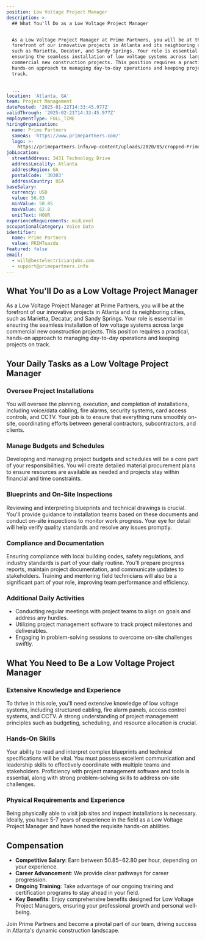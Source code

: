 ```yaml
---
position: Low Voltage Project Manager
description: >-
  ## What You'll Do as a Low Voltage Project Manager


  As a Low Voltage Project Manager at Prime Partners, you will be at the
  forefront of our innovative projects in Atlanta and its neighboring cities,
  such as Marietta, Decatur, and Sandy Springs. Your role is essential in
  ensuring the seamless installation of low voltage systems across large
  commercial new construction projects. This position requires a practical,
  hands-on approach to managing day-to-day operations and keeping projects on
  track.


  ...
location: 'Atlanta, GA'
team: Project Management
datePosted: '2025-01-22T14:33:45.977Z'
validThrough: '2025-02-21T14:33:45.977Z'
employmentType: FULL_TIME
hiringOrganization:
  name: Prime Partners
  sameAs: 'https://www.primepartners.com/'
  logo: >-
    https://primepartners.info/wp-content/uploads/2020/05/cropped-Prime-Partners-Logo-NO-BG-1.png
jobLocation:
  streetAddress: 3431 Technology Drive
  addressLocality: Atlanta
  addressRegion: GA
  postalCode: '30303'
  addressCountry: USA
baseSalary:
  currency: USD
  value: 56.83
  minValue: 50.85
  maxValue: 62.8
  unitText: HOUR
experienceRequirements: midLevel
occupationalCategory: Voice Data
identifier:
  name: Prime Partners
  value: PRIM7uazdu
featured: false
email:
  - will@bestelectricianjobs.com
  - support@primepartners.info
---
```




## What You'll Do as a Low Voltage Project Manager

As a Low Voltage Project Manager at Prime Partners, you will be at the forefront of our innovative projects in Atlanta and its neighboring cities, such as Marietta, Decatur, and Sandy Springs. Your role is essential in ensuring the seamless installation of low voltage systems across large commercial new construction projects. This position requires a practical, hands-on approach to managing day-to-day operations and keeping projects on track.

## Your Daily Tasks as a Low Voltage Project Manager

### Oversee Project Installations

You will oversee the planning, execution, and completion of installations, including voice/data cabling, fire alarms, security systems, card access controls, and CCTV. Your job is to ensure that everything runs smoothly on-site, coordinating efforts between general contractors, subcontractors, and clients.

### Manage Budgets and Schedules

Developing and managing project budgets and schedules will be a core part of your responsibilities. You will create detailed material procurement plans to ensure resources are available as needed and projects stay within financial and time constraints.

### Blueprints and On-Site Inspections

Reviewing and interpreting blueprints and technical drawings is crucial. You'll provide guidance to installation teams based on these documents and conduct on-site inspections to monitor work progress. Your eye for detail will help verify quality standards and resolve any issues promptly.

### Compliance and Documentation

Ensuring compliance with local building codes, safety regulations, and industry standards is part of your daily routine. You'll prepare progress reports, maintain project documentation, and communicate updates to stakeholders. Training and mentoring field technicians will also be a significant part of your role, improving team performance and efficiency.

### Additional Daily Activities

- Conducting regular meetings with project teams to align on goals and address any hurdles.
- Utilizing project management software to track project milestones and deliverables.
- Engaging in problem-solving sessions to overcome on-site challenges swiftly.

## What You Need to Be a Low Voltage Project Manager

### Extensive Knowledge and Experience

To thrive in this role, you'll need extensive knowledge of low voltage systems, including structured cabling, fire alarm panels, access control systems, and CCTV. A strong understanding of project management principles such as budgeting, scheduling, and resource allocation is crucial.

### Hands-On Skills

Your ability to read and interpret complex blueprints and technical specifications will be vital. You must possess excellent communication and leadership skills to effectively coordinate with multiple teams and stakeholders. Proficiency with project management software and tools is essential, along with strong problem-solving skills to address on-site challenges.

### Physical Requirements and Experience

Being physically able to visit job sites and inspect installations is necessary. Ideally, you have 5-7 years of experience in the field as a Low Voltage Project Manager and have honed the requisite hands-on abilities.

## Compensation

- **Competitive Salary**: Earn between $50.85-$62.80 per hour, depending on your experience.
- **Career Advancement**: We provide clear pathways for career progression.
- **Ongoing Training**: Take advantage of our ongoing training and certification programs to stay ahead in your field.
- **Key Benefits**: Enjoy comprehensive benefits designed for Low Voltage Project Managers, ensuring your professional growth and personal well-being.

Join Prime Partners and become a pivotal part of our team, driving success in Atlanta's dynamic construction landscape.